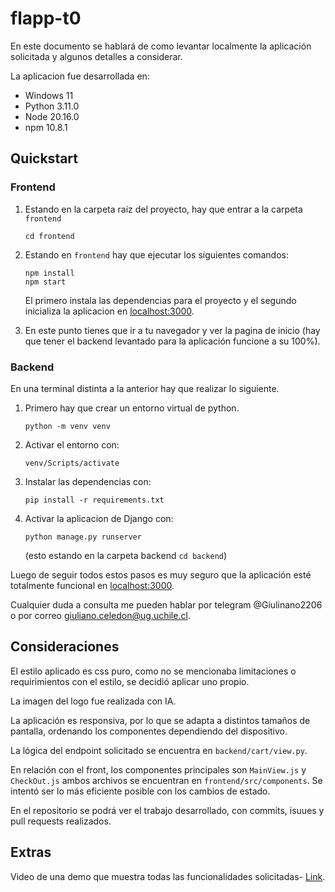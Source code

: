 # flapp-t0
En este documento se hablará de como levantar localmente la aplicación solicitada y algunos detalles a considerar.

La aplicacion fue desarrollada en:
- Windows 11
- Python 3.11.0
- Node 20.16.0
- npm 10.8.1

## Quickstart

### Frontend
1. Estando en la carpeta raiz del proyecto, hay que entrar a la carpeta `frontend`
    ```
    cd frontend
    ```
1. Estando en `frontend` hay que ejecutar los siguientes comandos:
    ```
    npm install
    npm start
    ```
    El primero instala las dependencias para el proyecto y el segundo inicializa la aplicacion en [localhost:3000](http://localhost:3000/).

1. En este punto tienes que ir a tu navegador y ver la pagina de inicio (hay que tener el backend levantado para la aplicación funcione a su 100%).

### Backend
En una terminal distinta a la anterior hay que realizar lo siguiente.
1. Primero hay que crear un entorno virtual de python.
    ```
    python -m venv venv
    ```

1. Activar el entorno con:
    ```
    venv/Scripts/activate
    ```

1. Instalar las dependencias con:
    ```
    pip install -r requirements.txt
    ```

1. Activar la aplicacion de Django con:
    ```
    python manage.py runserver
    ```
    (esto estando en la carpeta backend `cd backend`)

Luego de seguir todos estos pasos es muy seguro que la aplicación esté totalmente funcional en [localhost:3000](http://localhost:3000/).

Cualquier duda a consulta me pueden hablar por telegram @Giulinano2206 o por correo [giuliano.celedon@ug.uchile.cl](mailto:giuliano.celedon@ug.uchile.cl).

## Consideraciones
El estilo aplicado es css puro, como no se mencionaba limitaciones o requirimientos con el estilo, se decidió aplicar uno propio.

La imagen del logo fue realizada con IA.

La aplicación es responsiva, por lo que se adapta a distintos tamaños de pantalla, ordenando los componentes dependiendo del dispositivo.

La lógica del endpoint solicitado se encuentra en `backend/cart/view.py`.

En relación con el front, los componentes principales son `MainView.js` y `CheckOut.js` ambos archivos se encuentran en `frontend/src/components`. Se intentó ser lo más eficiente posible con los cambios de estado. 

En el repositorio se podrá ver el trabajo desarrollado, con commits, isuues y pull requests realizados.

## Extras

Video de una demo que muestra todas las funcionalidades solicitadas- [Link](https://youtu.be/CJLkqtgaQIk).